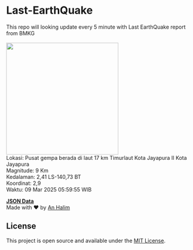 # Last-EarthQuake
This repo will looking update every 5 minute with Last EarthQuake report from BMKG
<br>
<br>
<img src="undefined" width="300"/>
<br>
Lokasi: Pusat gempa berada di laut 17 km Timurlaut Kota Jayapura  II Kota Jayapura <br>
Magnitude: 9 Km <br>
Kedalaman: 2,41 LS-140,73 BT <br>
Koordinat: 2,9 <br>
Waktu: 09 Mar 2025 05:59:55 WIB <br>

<a href="./data/data.json">**JSON Data**</a>
<br>
Made with ❤️ by <a href="https://github.com/an-halim">An Halim</a>
## License

This project is open source and available under the [MIT License](LICENSE).
